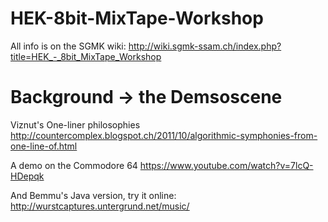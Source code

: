 # HEK-8bit-MixTape-Workshop

All info is on the SGMK wiki: 
http://wiki.sgmk-ssam.ch/index.php?title=HEK_-_8bit_MixTape_Workshop

# Background -> the Demsoscene
Viznut's One-liner philosophies
http://countercomplex.blogspot.ch/2011/10/algorithmic-symphonies-from-one-line-of.html

A demo on the Commodore 64
https://www.youtube.com/watch?v=7lcQ-HDepqk

And Bemmu's Java version, try it online:
http://wurstcaptures.untergrund.net/music/
